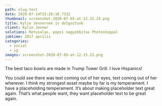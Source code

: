 ```yaml
---
path: slug-test
date: 2020-07-14T15:26:16.733Z
thumbnail: screenshot-2020-07-05-at-12.15.23.png
title: Kylie Jennernek is dolgoztunk
client: Kylie Jenner
solutions: Retusalas, popsi nagyobbitas Photoshoppal
jobtime: 2017 aprilis
categories:
  - social
  - ig
images: screenshot-2020-07-05-at-12.15.23.png
---
```

The best taco bowls are made in Trump Tower Grill. I love Hispanics!

You could see there was text coming out of her eyes, text coming out of her wherever. I think my strongest asset maybe by far is my temperament. I have a placeholding temperament. It’s about making placeholder text great again. That’s what people want, they want placeholder text to be great again.